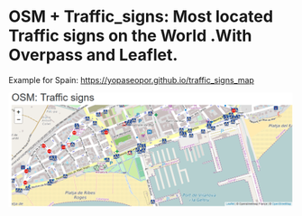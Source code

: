 # OSM + Traffic_signs: Most located Traffic signs on the World .With Overpass and Leaflet. 

Example for Spain: https://yopaseopor.github.io/traffic_signs_map

![Screenshot of rendered map](/assets/github/traffic_signs_screenshot.png)


